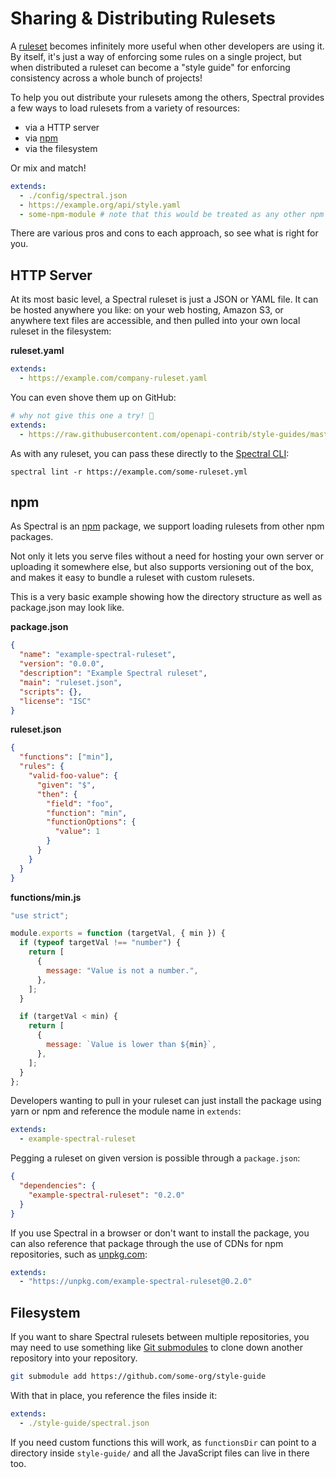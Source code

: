 # Sharing & Distributing Rulesets

A [ruleset](../getting-started/3-rulesets.md) becomes infinitely more useful when other developers are using it. By itself, it's just a way of enforcing some rules on a single project, but when distributed a ruleset can become a "style guide" for enforcing consistency across a whole bunch of projects!

To help you out distribute your rulesets among the others, Spectral provides a few ways to load rulesets from a variety of resources:

- via a HTTP server
- via [npm](#npm)
- via the filesystem

Or mix and match!

```yaml
extends:
  - ./config/spectral.json
  - https://example.org/api/style.yaml
  - some-npm-module # note that this would be treated as any other npm package, therefore it has to live under node_modules, and have a valid package.json.
```

There are various pros and cons to each approach, so see what is right for you.

## HTTP Server

At its most basic level, a Spectral ruleset is just a JSON or YAML file. It can be hosted anywhere you like: on your web hosting, Amazon S3, or anywhere text files are accessible, and then pulled into your own local ruleset in the filesystem:

**ruleset.yaml**

```yaml
extends:
  - https://example.com/company-ruleset.yaml
```

You can even shove them up on GitHub:

```yaml
# why not give this one a try! 🥳
extends:
  - https://raw.githubusercontent.com/openapi-contrib/style-guides/master/apisyouwonthate.yml
```

As with any ruleset, you can pass these directly to the [Spectral CLI](./2-cli.md):

```shell
spectral lint -r https://example.com/some-ruleset.yml
```

## npm

As Spectral is an [npm](https://www.npmjs.com/) package, we support loading rulesets from other npm packages.

Not only it lets you serve files without a need for hosting your own server or uploading it somewhere else, but also supports versioning out of the box, and makes it easy to bundle a ruleset with custom rulesets.

This is a very basic example showing how the directory structure as well as package.json may look like.

**package.json**

```json
{
  "name": "example-spectral-ruleset",
  "version": "0.0.0",
  "description": "Example Spectral ruleset",
  "main": "ruleset.json",
  "scripts": {},
  "license": "ISC"
}
```

**ruleset.json**

```json
{
  "functions": ["min"],
  "rules": {
    "valid-foo-value": {
      "given": "$",
      "then": {
        "field": "foo",
        "function": "min",
        "functionOptions": {
          "value": 1
        }
      }
    }
  }
}
```

**functions/min.js**

```js
"use strict";

module.exports = function (targetVal, { min }) {
  if (typeof targetVal !== "number") {
    return [
      {
        message: "Value is not a number.",
      },
    ];
  }

  if (targetVal < min) {
    return [
      {
        message: `Value is lower than ${min}`,
      },
    ];
  }
};
```

Developers wanting to pull in your ruleset can just install the package using yarn or npm and reference the module name in `extends`:

```yaml
extends:
  - example-spectral-ruleset
```

Pegging a ruleset on given version is possible through a `package.json`:

```json
{
  "dependencies": {
    "example-spectral-ruleset": "0.2.0"
  }
}
```

If you use Spectral in a browser or don't want to install the package, you can also reference that package through the use of CDNs for npm repositories, such as [unpkg.com](https://unpkg.com/):

```yaml
extends:
  - "https://unpkg.com/example-spectral-ruleset@0.2.0"
```

## Filesystem

If you want to share Spectral rulesets between multiple repositories, you may need to use something like [Git submodules](https://git-scm.com/book/en/v2/Git-Tools-Submodules) to clone down another repository into your repository.

```bash
git submodule add https://github.com/some-org/style-guide
```

With that in place, you reference the files inside it:

```yaml
extends:
  - ./style-guide/spectral.json
```

If you need custom functions this will work, as `functionsDir` can point to a directory inside `style-guide/` and all the JavaScript files can live in there too.
